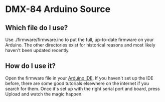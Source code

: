 DMX-84 Arduino Source
=====================

Which file do I use?
----------------------

Use ./firmware/firmware.ino to put the full, up-to-date firmware on your
Arduino. The other directories exist for historical reasons and most likely
haven't been updated recently.

How do I use it?
------------------

Open the firmware file in your
[Arduino IDE](http://www.arduino.cc/en/Main/Software).
If you haven't set up the IDE before, there are some good tutorials
elsewhere on the internet if you search for them. Once it's set up
with the right serial port and board, press Upload and watch the magic
happen.
